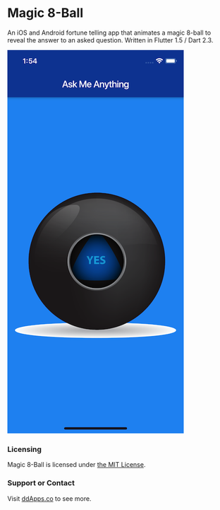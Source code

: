 # Magic 8-Ball
An iOS and Android fortune telling app that animates a magic 8-ball to reveal the answer to an asked question. Written in Flutter 1.5 / Dart 2.3.

![](art/screenshot/magic-8-ball-02.png?raw=true)

### Licensing
Magic 8-Ball is licensed under [the MIT License](LICENSE).

### Support or Contact
Visit [ddApps.co](http://ddapps.co) to see more.
